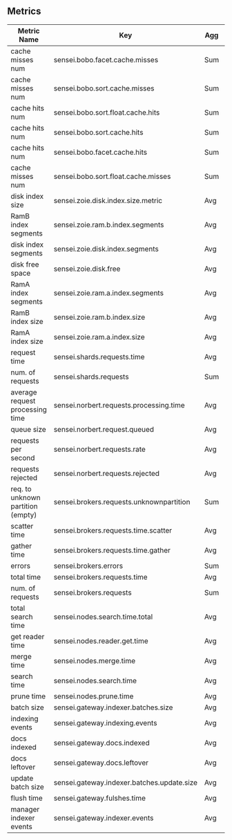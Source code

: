 ## Metrics

Metric Name | Key | Agg | Type | Description
--- | --- | --- | --- | ---
cache misses num | sensei.bobo.facet.cache.misses | Sum | Long | 
cache misses num | sensei.bobo.sort.cache.misses | Sum | Long | 
cache hits num | sensei.bobo.sort.float.cache.hits | Sum | Long | 
cache hits num | sensei.bobo.sort.cache.hits | Sum | Long | 
cache hits num | sensei.bobo.facet.cache.hits | Sum | Long | 
cache misses num | sensei.bobo.sort.float.cache.misses | Sum | Long | 
disk index size | sensei.zoie.disk.index.size.metric | Avg | Long | 
RamB index segments | sensei.zoie.ram.b.index.segments | Avg | Long | 
disk index segments | sensei.zoie.disk.index.segments | Avg | Long | 
disk free space | sensei.zoie.disk.free | Avg | Long | 
RamA index segments | sensei.zoie.ram.a.index.segments | Avg | Long | 
RamB index size | sensei.zoie.ram.b.index.size | Avg | Long | 
RamA index size | sensei.zoie.ram.a.index.size | Avg | Long | 
request time | sensei.shards.requests.time | Avg | Long | 
num. of requests | sensei.shards.requests | Sum | Long | 
average request processing time | sensei.norbert.requests.processing.time | Avg | Double | 
queue size | sensei.norbert.request.queued | Avg | Long | 
requests per second | sensei.norbert.requests.rate | Avg | Double | 
requests rejected | sensei.norbert.requests.rejected | Avg | Double | 
req. to unknown partition (empty) | sensei.brokers.requests.unknownpartition | Sum | Long | 
scatter time | sensei.brokers.requests.time.scatter | Avg | Long | 
gather time | sensei.brokers.requests.time.gather | Avg | Long | 
errors | sensei.brokers.errors | Sum | Long | 
total time | sensei.brokers.requests.time | Avg | Long | 
num. of requests | sensei.brokers.requests | Sum | Long | 
total search time | sensei.nodes.search.time.total | Avg | Long | 
get reader time | sensei.nodes.reader.get.time | Avg | Long | 
merge time | sensei.nodes.merge.time | Avg | Long | 
search time | sensei.nodes.search.time | Avg | Long | 
prune time | sensei.nodes.prune.time | Avg | Long | 
batch size | sensei.gateway.indexer.batches.size | Avg | Long | 
indexing events | sensei.gateway.indexing.events | Avg | Long | 
docs indexed | sensei.gateway.docs.indexed | Avg | Long | 
docs leftover | sensei.gateway.docs.leftover | Avg | Long | 
update batch size | sensei.gateway.indexer.batches.update.size | Avg | Long | 
flush time | sensei.gateway.fulshes.time | Avg | Long | 
manager indexer events | sensei.gateway.indexer.events | Avg | Long | 
